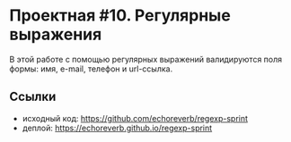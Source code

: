 # Проектная #10. Регулярные выражения

В этой работе с помощью регулярных выражений валидируются поля формы: имя, e-mail, телефон и url-ссылка.

## Ссылки

- исходный код: https://github.com/echoreverb/regexp-sprint
- деплой: https://echoreverb.github.io/regexp-sprint
